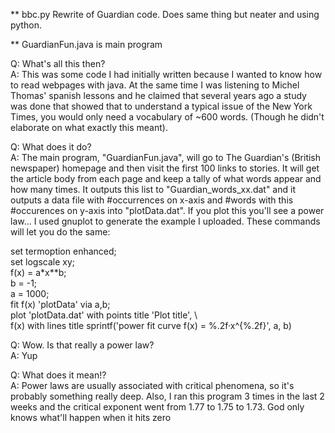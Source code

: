 **  bbc.py
Rewrite of Guardian code. Does same thing but neater and using python. 



**  GuardianFun.java is main program

Q: What's all this then?  
A: This was some code I had initially written because I wanted to know how to read webpages with java. At the same time I was listening to Michel Thomas' spanish lessons and he claimed that several years ago a study was done that showed that to understand a typical issue of the New York Times, you would only need a vocabulary of ~600 words. (Though he didn't elaborate on what exactly this meant).


Q: What does it do?  
A: The main program, "GuardianFun.java", will go to The Guardian's (British newspaper) homepage and then visit the first 100 links to stories. It will get the article body from each page and keep a tally of what words appear and how many times. It outputs this list to "Guardian_words_xx.dat" and it outputs a data file with #occurrences on x-axis and #words with this #occurences on y-axis into "plotData.dat".
If you plot this you'll see a power law... I used gnuplot to generate the example I uploaded. These commands will let you do the same:

set termoption enhanced;  
set logscale xy;  
f(x) = a*x**b;  
b = -1;  
a = 1000;  
fit f(x) 'plotData' via a,b;  
plot 'plotData.dat' with points title 'Plot title', \  
     f(x) with lines title sprintf('power fit curve f(x) = %.2f·x^{%.2f}', a, b)
     
     

Q: Wow. Is that really a power law?  
A: Yup


Q: What does it mean!?  
A: Power laws are usually associated with critical phenomena, so it's probably something really deep. Also, I ran this program 3 times in the last 2 weeks and the critical exponent went from 1.77 to 1.75 to 1.73. God only knows what'll happen when it hits zero


